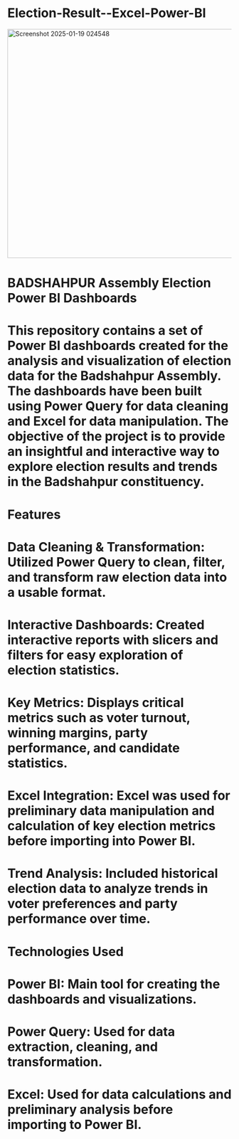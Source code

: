 # Election-Result--Excel-Power-BI
<img width="515" alt="Screenshot 2025-01-19 024548" src="https://github.com/user-attachments/assets/87764291-6198-4f3c-8e91-2026814da490" />
















# BADSHAHPUR Assembly Election Power BI Dashboards

# This repository contains a set of Power BI dashboards created for the analysis and visualization of election data for the Badshahpur Assembly. The dashboards have been built using Power Query for data cleaning and Excel for data manipulation. The objective of the project is to provide an insightful and interactive way to explore election results and trends in the Badshahpur constituency.

# Features
# Data Cleaning & Transformation: Utilized Power Query to clean, filter, and transform raw election data into a usable format.
# Interactive Dashboards: Created interactive reports with slicers and filters for easy exploration of election statistics.
# Key Metrics: Displays critical metrics such as voter turnout, winning margins, party performance, and candidate statistics.
# Excel Integration: Excel was used for preliminary data manipulation and calculation of key election metrics before importing into Power BI.
# Trend Analysis: Included historical election data to analyze trends in voter preferences and party performance over time.

# Technologies Used
# Power BI: Main tool for creating the dashboards and visualizations.
# Power Query: Used for data extraction, cleaning, and transformation.
# Excel: Used for data calculations and preliminary analysis before importing to Power BI.

